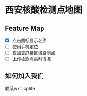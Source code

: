 # 西安核酸检测点地图


## Feature Map
- [X] 点击图标显示名称
- [ ] 使用手机定位
- [ ] 仅加载屏幕区域监测点
- [ ] 上传检测点实时情况

## 如何加入我们
联系wx：cplife